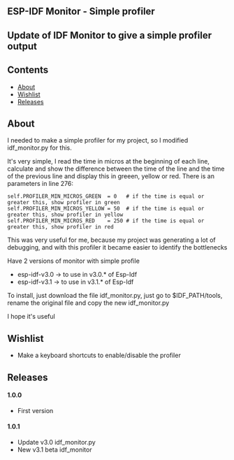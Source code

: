## ESP-IDF Monitor - Simple profiler

## Update of IDF Monitor to give a simple profiler output

## Contents
 - [About](#about)
 - [Wishlist](#wishlist)
 - [Releases](#releases)

## About

I needed to make a simple profiler for my project,
so I modified idf_monitor.py for this.

It's very simple, I read the time in micros at the beginning of each line,
calculate and show the difference between the time of the line and the time of the previous line
and display this in greeen, yellow or red.
There is an parameters in line 276:

    self.PROFILER_MIN_MICROS_GREEN  = 0   # if the time is equal or greater this, show profiler in green
    self.PROFILER_MIN_MICROS_YELLOW = 50  # if the time is equal or greater this, show profiler in yellow
    self.PROFILER_MIN_MICROS_RED    = 250 # if the time is equal or greater this, show profiler in red

This was very useful for me, because my project was generating a lot of debugging, and with this profiler it became easier to identify the bottlenecks

Have 2 versions of monitor with simple profile
- esp-idf-v3.0 -> to use in v3.0.* of Esp-Idf
- esp-idf-v3.1 -> to use in v3.1.* of Esp-Idf

To install, just download the file idf_monitor.py, just go to $IDF_PATH/tools, rename the original file and copy the new idf_monitor.py

I hope it's useful

## Wishlist
- Make a keyboard shortcuts to enable/disable the profiler

## Releases
#### 1.0.0
- First version
#### 1.0.1
- Update v3.0 idf_monitor.py
- New v3.1 beta idf_monitor
